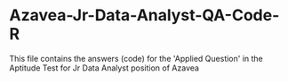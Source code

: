 # Azavea-Jr-Data-Analyst-QA-Code-R
This file contains the answers (code) for the 'Applied Question' in the Aptitude Test for Jr Data Analyst position of Azavea
